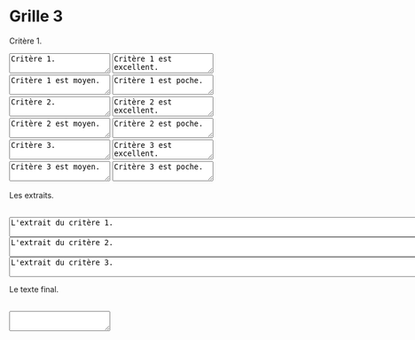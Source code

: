 # Grille 3


<script>

// Modify a function to take as input the id of the input box and the output box and take the selected text from the input box and put it in the output box.

function transferHighlightedText(input_id) {
    var text = "";
    var activeEl = document.activeElement;
    var activeElTagName = activeEl ? activeEl.tagName.toLowerCase() : null;
    if (input_id == activeEl.id) {
        if (window.getSelection) {
        text = window.getSelection().toString();
    }
    return text;
    } else {
        return "error";
    }
    
}

document.onmouseup = function() {
    var inputOutputdict = {"critere1_excel": "sel_critere1", "critere1_moyen": "sel_critere1", "critere1_poche": "sel_critere1", "critere2_excel": "sel_critere2" , "critere2_moyen": "sel_critere2", "critere2_poche": "sel_critere2", "critere3_excel": "sel_critere3", "critere3_moyen": "sel_critere3", "critere3_poche": "sel_critere3"};
    var activeEl = document.activeElement;
    if (activeEl.id in inputOutputdict) {
        // if the output box is not empty, then append the new text to the old text
        var outputBox = document.getElementById(inputOutputdict[activeEl.id]);
        if (outputBox.value == "" || outputBox.value == "L'extrait du critère 1." || outputBox.value == "L'extrait du critère 2." || outputBox.value == "L'extrait du critère 3.") {
            outputBox.value = transferHighlightedText(activeEl.id);
        } else {
            outputBox.value = outputBox.value + " " + transferHighlightedText(activeEl.id);
        }
        var output_id = inputOutputdict[activeEl.id];
        // document.getElementById(output_id).value = transferHighlightedText(activeEl.id);
    } 


};

function id(e) {
  e.currentTarget.style.visibility = 'hidden';
  console.log(e.currentTarget);
  // When this function is used as an event handler: this === e.currentTarget
}

</script>

<!-- <br><textarea id="sel_textid" rows="3" cols="50"></textarea> -->
<!-- <textarea id="textid" value="Some text in a text input"></textarea>
<br> -->
<p>Critère 1.</p>

<textarea id="critere1">Critère 1.</textarea> <textarea id="critere1_excel">Critère 1 est excellent.</textarea> <textarea id="critere1_moyen">Critère 1 est moyen.</textarea> <textarea id="critere1_poche">Critère 1 est poche.</textarea>

<textarea id="critere2">Critère 2.</textarea> <textarea id="critere2_excel">Critère 2 est excellent.</textarea> <textarea id="critere2_moyen">Critère 2 est moyen.</textarea> <textarea id="critere2_poche">Critère 2 est poche.</textarea>

<textarea id="critere3">Critère 3.</textarea> <textarea id="critere3_excel">Critère 3 est excellent.</textarea> <textarea id="critere3_moyen">Critère 3 est moyen.</textarea> <textarea id="critere3_poche">Critère 3 est poche.</textarea>

<br>
<p>Les extraits.</p>
<br><textarea id="sel_critere1" cols=90>L'extrait du critère 1.</textarea>
<br><textarea id="sel_critere2" cols=90>L'extrait du critère 2.</textarea>
<br><textarea id="sel_critere3" cols=90>L'extrait du critère 3.</textarea> 

<p>Le texte final.</p>
<br><textarea id="retroaction"></textarea> 

<!-- <table>
<thead>
  <tr>
    <th class="tg-0pky">Critère</th>
    <th class="tg-0pky">Excellent</th>
    <th class="tg-0pky">Moyen</th>
    <th class="tg-0pky">Poche</th>
  </tr>
</thead>
<tbody>
  <tr>
    <td class="tg-0pky">Critère 1<br></td>
    <td class="tg-0pky" id="excellent1"><textarea id="textid"></textarea></td>
    <td class="tg-0pky" id="moyen1">Le critère 1 est moyen.</td>
    <td class="tg-0pky" id="poche1">Le critère 1 est poche.</td>
  </tr>
  <tr>
    <td class="tg-0pky">Critère 2</td>
    <td class="tg-0pky" id="excellent2">Le critère 2 est excellent.</td>
    <td class="tg-0pky" id="moyen2">Le critère 2 est moyen.</td>
    <td class="tg-0pky" id="poche2">Le critère 2 est poche.</td>
  </tr>
  <tr>
    <td class="tg-0pky">Critère 3</td>
    <td class="tg-0pky" id="excellent3">Le critère 3 est excellent.</td>
    <td class="tg-0pky" id="moyen3">Le critère 3 est moyen.</td>
    <td class="tg-0pky" id="poche3">Le critère 3 est poche.</td>
  </tr>
</tbody>
</table> -->